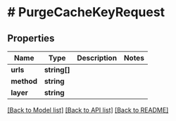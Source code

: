 # # PurgeCacheKeyRequest

## Properties

Name | Type | Description | Notes
------------ | ------------- | ------------- | -------------
**urls** | **string[]** |  |
**method** | **string** |  |
**layer** | **string** |  |

[[Back to Model list]](../../README.md#models) [[Back to API list]](../../README.md#endpoints) [[Back to README]](../../README.md)
